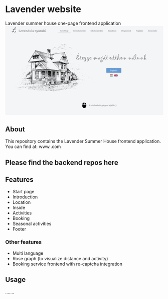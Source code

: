 # Lavender website
Lavender summer house one-page frontend application
![alt text](art/kezdolap.png)

## About
This repository contains the Lavender Summer House frontend application. You can find at: www.<nop :D>.com

Please find the backend repos here
 - 
 
 
## Features
 - Start page
 - Introduction
 - Location
 - Inside
 - Activities
 - Booking
 - Seasonal activities
 - Footer
 
### Other features
 - Multi language
 - Rose graph (to visualize distance and activity)
 - Booking service frontend with re-captcha integration
 
## Usage
.......
